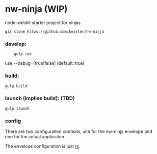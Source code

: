 nw-ninja (WIP)
==============

node-webkit starter project for ninjas

```
git clone https://github.com/kessler/nw-ninja
```

### develop:
```
	gulp run
```
use --debug=[true|false] (default: true)

### build:
```
gulp build
```
### launch (implies build): (TBD)
```
gulp launch
```

### config

There are two configuration contexts, one for the nw-ninja envelope and one for the actual application.

The envelope configuration is just [rc](https://github.com/dominictarr/rc)
